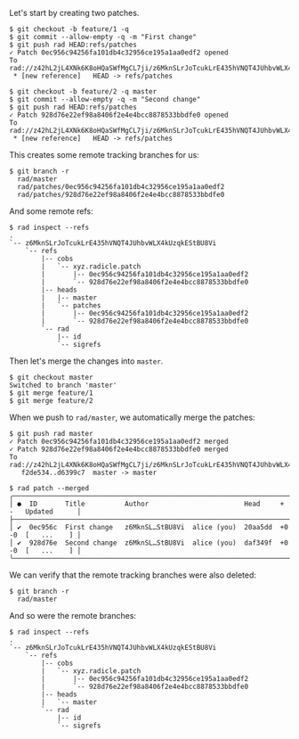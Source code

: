 Let's start by creating two patches.

``` (stderr) RAD_SOCKET=/dev/null
$ git checkout -b feature/1 -q
$ git commit --allow-empty -q -m "First change"
$ git push rad HEAD:refs/patches
✓ Patch 0ec956c94256fa101db4c32956ce195a1aa0edf2 opened
To rad://z42hL2jL4XNk6K8oHQaSWfMgCL7ji/z6MknSLrJoTcukLrE435hVNQT4JUhbvWLX4kUzqkEStBU8Vi
 * [new reference]   HEAD -> refs/patches
```
``` (stderr) RAD_SOCKET=/dev/null
$ git checkout -b feature/2 -q master
$ git commit --allow-empty -q -m "Second change"
$ git push rad HEAD:refs/patches
✓ Patch 928d76e22ef98a8406f2e4e4bcc8878533bbdfe0 opened
To rad://z42hL2jL4XNk6K8oHQaSWfMgCL7ji/z6MknSLrJoTcukLrE435hVNQT4JUhbvWLX4kUzqkEStBU8Vi
 * [new reference]   HEAD -> refs/patches
```

This creates some remote tracking branches for us:

```
$ git branch -r
  rad/master
  rad/patches/0ec956c94256fa101db4c32956ce195a1aa0edf2
  rad/patches/928d76e22ef98a8406f2e4e4bcc8878533bbdfe0
```

And some remote refs:

```
$ rad inspect --refs
.
`-- z6MknSLrJoTcukLrE435hVNQT4JUhbvWLX4kUzqkEStBU8Vi
    `-- refs
        |-- cobs
        |   `-- xyz.radicle.patch
        |       |-- 0ec956c94256fa101db4c32956ce195a1aa0edf2
        |       `-- 928d76e22ef98a8406f2e4e4bcc8878533bbdfe0
        |-- heads
        |   |-- master
        |   `-- patches
        |       |-- 0ec956c94256fa101db4c32956ce195a1aa0edf2
        |       `-- 928d76e22ef98a8406f2e4e4bcc8878533bbdfe0
        `-- rad
            |-- id
            `-- sigrefs
```

Then let's merge the changes into `master`.

``` (stderr) RAD_SOCKET=/dev/null
$ git checkout master
Switched to branch 'master'
$ git merge feature/1
$ git merge feature/2
```

When we push to `rad/master`, we automatically merge the patches:

``` (stderr) RAD_SOCKET=/dev/null
$ git push rad master
✓ Patch 0ec956c94256fa101db4c32956ce195a1aa0edf2 merged
✓ Patch 928d76e22ef98a8406f2e4e4bcc8878533bbdfe0 merged
To rad://z42hL2jL4XNk6K8oHQaSWfMgCL7ji/z6MknSLrJoTcukLrE435hVNQT4JUhbvWLX4kUzqkEStBU8Vi
   f2de534..d6399c7  master -> master
```
```
$ rad patch --merged
╭────────────────────────────────────────────────────────────────────────────────────────╮
│ ●  ID       Title          Author                        Head     +   -   Updated      │
├────────────────────────────────────────────────────────────────────────────────────────┤
│ ✔  0ec956c  First change   z6MknSL…StBU8Vi  alice (you)  20aa5dd  +0  -0  [   ...    ] │
│ ✔  928d76e  Second change  z6MknSL…StBU8Vi  alice (you)  daf349f  +0  -0  [   ...    ] │
╰────────────────────────────────────────────────────────────────────────────────────────╯
```

We can verify that the remote tracking branches were also deleted:

```
$ git branch -r
  rad/master
```

And so were the remote branches:

```
$ rad inspect --refs
.
`-- z6MknSLrJoTcukLrE435hVNQT4JUhbvWLX4kUzqkEStBU8Vi
    `-- refs
        |-- cobs
        |   `-- xyz.radicle.patch
        |       |-- 0ec956c94256fa101db4c32956ce195a1aa0edf2
        |       `-- 928d76e22ef98a8406f2e4e4bcc8878533bbdfe0
        |-- heads
        |   `-- master
        `-- rad
            |-- id
            `-- sigrefs
```
